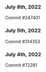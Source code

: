 ### July 8th, 2022

Commit #247401

### July 5th, 2022

Commit #314353


### July 4th, 2022

Commit #72281
